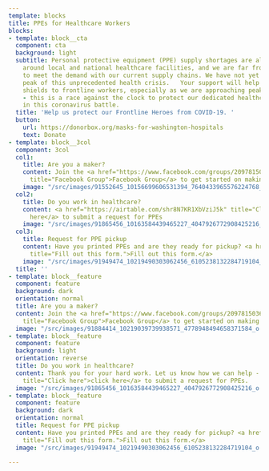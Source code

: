 ```yaml
---
template: blocks
title: PPEs for Healthcare Workers
blocks:
- template: block__cta
  component: cta
  background: light
  subtitle: Personal protective equipment (PPE) supply shortages are already happening
    around local and national healthcare facilities, and we are far from being able
    to meet the demand with our current supply chains. We have not yet reached the
    peak of this unprecedented health crisis.   Your support will help us supply face
    shields to frontline workers, especially as we are approaching peak resource use
    - this is a race against the clock to protect our dedicated healthcare professionals
    in this coronavirus battle.
  title: 'Help us protect our Frontline Heroes from COVID-19. '
  button:
    url: https://donorbox.org/masks-for-washington-hospitals
    text: Donate
- template: block__3col
  component: 3col
  col1:
    title: Are you a maker?
    content: Join the <a href="https://www.facebook.com/groups/209781503693623/?fref=nf"
      title="Facebook Group">Facebook Group</a> to get started on making PPEs<br>
    image: "/src/images/91552645_10156699606531394_7640433965576224768_n.jpg"
  col2:
    title: Do you work in healthcare?
    content: <a href="https://airtable.com/shr8N7KR1XbVziJ5k" title="Click here">Click
      here</a> to submit a request for PPEs
    image: "/src/images/91865456_10163584439465227_4047926772908425216_o.jpg"
  col3:
    title: Request for PPE pickup
    content: Have you printed PPEs and are they ready for pickup? <a href="https://airtable.com/shriWHxJj5lhjHIdJ"
      title="Fill out this form.">Fill out this form.</a>
    image: "/src/images/91949474_10219490303062456_6105238132284719104_o.jpg"
  title: ''
- template: block__feature
  component: feature
  background: dark
  orientation: normal
  title: Are you a maker?
  content: Join the <a href="https://www.facebook.com/groups/209781503693623/?fref=nf"
    title="Facebook Group">Facebook Group</a> to get started on making PPEs<br>
  image: "/src/images/91884414_10219039739938571_4778948494658371584_o (1).jpg"
- template: block__feature
  component: feature
  background: light
  orientation: reverse
  title: Do you work in healthcare?
  content: Thank you for your hard work. Let us know how we can help - <a href="https://airtable.com/shr8N7KR1XbVziJ5k"
    title="Click here">click here</a> to submit a request for PPEs.
  image: "/src/images/91865456_10163584439465227_4047926772908425216_o.jpg"
- template: block__feature
  component: feature
  background: dark
  orientation: normal
  title: Request for PPE pickup
  content: Have you printed PPEs and are they ready for pickup? <a href="https://airtable.com/shriWHxJj5lhjHIdJ"
    title="Fill out this form.">Fill out this form.</a>
  image: "/src/images/91949474_10219490303062456_6105238132284719104_o.jpg"

---
```

